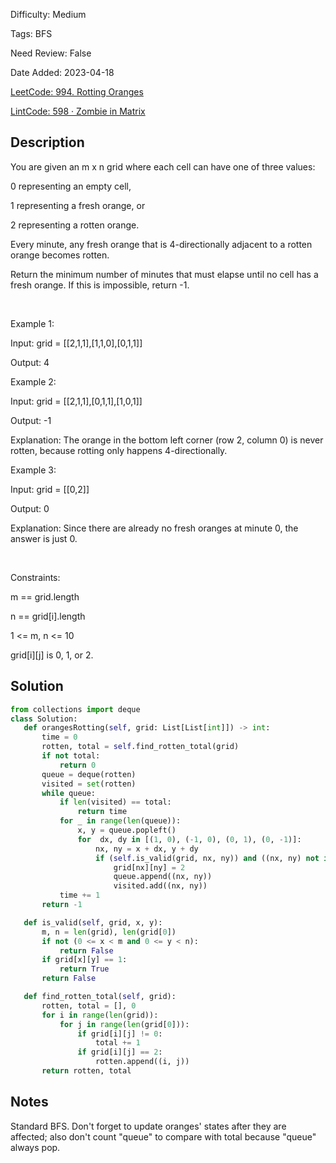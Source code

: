 Difficulty: Medium

Tags: BFS

Need Review: False

Date Added: 2023-04-18

[LeetCode: 994. Rotting Oranges](https://leetcode.com/problems/rotting-oranges/)

[LintCode: 598 · Zombie in Matrix](https://lintcode.com/problem/598 )

## Description 

You are given an m x n grid where each cell can have one of three values:



0 representing an empty cell,

1 representing a fresh orange, or

2 representing a rotten orange.



Every minute, any fresh orange that is 4-directionally adjacent to a rotten orange becomes rotten.

Return the minimum number of minutes that must elapse until no cell has a fresh orange. If this is impossible, return -1.

 

Example 1:





Input: grid = [[2,1,1],[1,1,0],[0,1,1]]

Output: 4



Example 2:



Input: grid = [[2,1,1],[0,1,1],[1,0,1]]

Output: -1

Explanation: The orange in the bottom left corner (row 2, column 0) is never rotten, because rotting only happens 4-directionally.



Example 3:



Input: grid = [[0,2]]

Output: 0

Explanation: Since there are already no fresh oranges at minute 0, the answer is just 0.



 

Constraints:



m == grid.length

n == grid[i].length

1 <= m, n <= 10

grid[i][j] is 0, 1, or 2.



## Solution 
 ```python 
from collections import deque
class Solution:
    def orangesRotting(self, grid: List[List[int]]) -> int:
        time = 0
        rotten, total = self.find_rotten_total(grid)
        if not total:
            return 0
        queue = deque(rotten)
        visited = set(rotten)
        while queue:
            if len(visited) == total:
                return time
            for _ in range(len(queue)):
                x, y = queue.popleft()
                for  dx, dy in [(1, 0), (-1, 0), (0, 1), (0, -1)]:
                    nx, ny = x + dx, y + dy
                    if (self.is_valid(grid, nx, ny)) and ((nx, ny) not in visited):
                        grid[nx][ny] = 2
                        queue.append((nx, ny))
                        visited.add((nx, ny))
            time += 1
        return -1

    def is_valid(self, grid, x, y):
        m, n = len(grid), len(grid[0])
        if not (0 <= x < m and 0 <= y < n):
            return False
        if grid[x][y] == 1:
            return True
        return False

    def find_rotten_total(self, grid):
        rotten, total = [], 0
        for i in range(len(grid)):
            for j in range(len(grid[0])):
                if grid[i][j] != 0:
                    total += 1
                if grid[i][j] == 2:
                    rotten.append((i, j))
        return rotten, total
 ``` 
## Notes
Standard BFS. Don't forget to update oranges' states after they are affected; also don't count "queue" to compare with total because "queue" always pop.